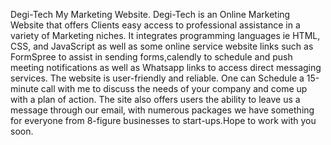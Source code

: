 Degi-Tech
My Marketing Website. Degi-Tech is an Online Marketing Website that offers Clients easy access to professional assistance in a variety of Marketing niches. It integrates programming languages ie HTML, CSS, and JavaScript as well as some online service website links such as FormSpree to assist in sending forms,calendly to schedule and push meeting notifications as well as Whatsapp links to access direct messaging services. The website is user-friendly and reliable. One can Schedule a 15-minute call with me to discuss the needs of your company and come up with a plan of action. The site also offers users the ability to leave us a message through our email, with numerous packages we have something for everyone from 8-figure businesses to start-ups.Hope to work with you soon.
